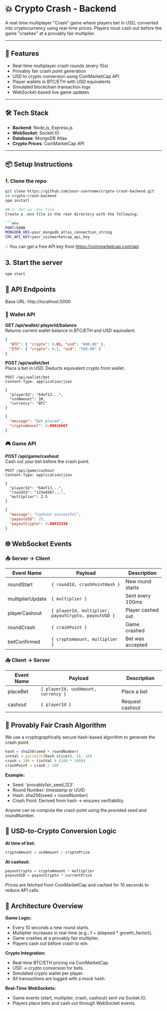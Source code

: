 # 💥 Crypto Crash - Backend

A real-time multiplayer "Crash" game where players bet in USD, converted into cryptocurrency using real-time prices. Players must cash out before the game "crashes" at a provably fair multiplier.

---

## 🚀 Features

- Real-time multiplayer crash rounds (every 10s)
- Provably fair crash point generation
- USD to crypto conversion using CoinMarketCap API
- Player wallets in BTC/ETH with USD equivalents
- Simulated blockchain transaction logs
- WebSocket-based live game updates

---

## 🛠️ Tech Stack

- **Backend**: Node.js, Express.js
- **WebSocket**: Socket.IO
- **Database**: MongoDB Atlas
- **Crypto Prices**: CoinMarketCap API

---

## 📦 Setup Instructions

### 1. Clone the repo

```bash
git clone https://github.com/your-username/crypto-crash-backend.git
cd crypto-crash-backend
npm install

## 2. Set up .env file
Create a .env file in the root directory with the following:

```env
PORT=5000
MONGODB_URI=your_mongodb_atlas_connection_string
CMC_API_KEY=your_coinmarketcap_api_key
```

💡 You can get a free API key from https://coinmarketcap.com/api

## 3. Start the server
```bash
npm start
```

## 📡 API Endpoints
Base URL: http://localhost:5000

### 📘 Wallet API
**GET /api/wallet/:playerId/balance**  
Returns current wallet balance in BTC/ETH and USD equivalent.

```json
{
  "BTC": { "crypto": 0.01, "usd": "600.00" },
  "ETH": { "crypto": 0.2, "usd": "500.00" }
}
```

**POST /api/wallet/bet**  
Place a bet in USD. Deducts equivalent crypto from wallet.

```http
POST /api/wallet/bet
Content-Type: application/json

{
  "playerId": "64ef13...",
  "usdAmount": 10,
  "currency": "BTC"
}
```

```json
{
  "message": "Bet placed",
  "cryptoAmount": 0.00016667
}
```

### 🎮 Game API
**POST /api/game/cashout**  
Cash out your bet before the crash point.

```http
POST /api/game/cashout
Content-Type: application/json

{
  "playerId": "64ef13...",
  "roundId": "123e4567...",
  "multiplier": 2.5
}
```

```json
{
  "message": "Cashout successful",
  "payoutUSD": 25,
  "payoutCrypto": 0.00033334
}
```

## 🌐 WebSocket Events

### 📤 Server → Client
| Event Name | Payload | Description |
|------------|---------|-------------|
| roundStart | `{ roundId, crashPointHash }` | New round starts |
| multiplierUpdate | `{ multiplier }` | Sent every 100ms |
| playerCashout | `{ playerId, multiplier, payoutCrypto, payoutUSD }` | Player cashed out |
| roundCrash | `{ crashPoint }` | Game crashed |
| betConfirmed | `{ cryptoAmount, multiplier }` | Bet was accepted |

### 📥 Client → Server
| Event Name | Payload | Description |
|------------|---------|-------------|
| placeBet | `{ playerId, usdAmount, currency }` | Place a bet |
| cashout | `{ playerId }` | Request cashout |

## 🎲 Provably Fair Crash Algorithm
We use a cryptographically secure hash-based algorithm to generate the crash point:

```js
hash = sha256(seed + roundNumber)
intVal = parseInt(hash.slice(0, 8), 16)
crash = 100 + (intVal % (100 * 100))
crashPoint = crash / 100
```

**Example:**
- Seed: 'provablyfair_seed_123'
- Round Number: timestamp or UUID
- Hash: sha256(seed + roundNumber)
- Crash Point: Derived from hash → ensures verifiability

Anyone can re-compute the crash point using the provided seed and roundNumber.

## 💱 USD-to-Crypto Conversion Logic

**At time of bet:**
```js
cryptoAmount = usdAmount / cryptoPrice
```

**At cashout:**
```js
payoutCrypto = cryptoAmount * multiplier
payoutUSD = payoutCrypto * currentPrice
```

Prices are fetched from CoinMarketCap and cached for 10 seconds to reduce API calls.

## 🧠 Architecture Overview

**Game Logic:**
- Every 10 seconds a new round starts.
- Multiplier increases in real-time (e.g., 1 + (elapsed * growth_factor)).
- Game crashes at a provably fair multiplier.
- Players cash out before crash to win.

**Crypto Integration:**
- Real-time BTC/ETH pricing via CoinMarketCap.
- USD → crypto conversion for bets.
- Simulated crypto wallet per player.
- All transactions are logged with a mock hash.

**Real-Time WebSockets:**
- Game events (start, multiplier, crash, cashout) sent via Socket.IO.
- Players place bets and cash out through WebSocket events.